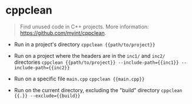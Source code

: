 # cppclean
> Find unused code in C++ projects.
> More information: <https://github.com/myint/cppclean>.

- Run in a project's directory
`cppclean {{path/to/project}}`

- Run on a project where the headers are in the `inc1/` and `inc2/` directories
`cppclean {{path/to/project}} --include-path={{inc1}} --include-path={{inc2}}`

- Run on a specific file `main.cpp`
`cppclean {{main.cpp}}`

- Run on the current directory, excluding the "build" directory
`cppclean {{.}} --exclude={{build}}`
